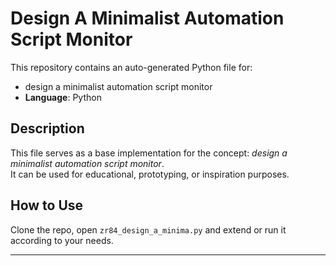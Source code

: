 # Design A Minimalist Automation Script Monitor

This repository contains an auto-generated Python file for:

- design a minimalist automation script monitor
- **Language**: Python

## Description

This file serves as a base implementation for the concept: *design a minimalist automation script monitor*.  
It can be used for educational, prototyping, or inspiration purposes.

## How to Use

Clone the repo, open `zr84_design_a_minima.py` and extend or run it according to your needs.

---


